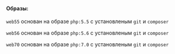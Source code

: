 #### Образы:

`web55` основан на образе `php:5.5` с установленым `git` и `composer`

`web56` основан на образе `php:5.6` с установленым `git` и `composer`

`web70` основан на образе `php:7.0` с установленым `git` и `composer`